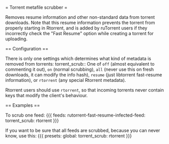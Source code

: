 = Torrent metafile scrubber =

Removes resume information and other non-standard data from torrent downloads. Note that this resume information prevents the torrent from properly starting in Rtorrent, and is added by ruTorrent users if they incorrectly check the "Fast Resume" option while creating a torrent for uploading.


== Configuration ==

There is only one settings which determines what kind of metadata is removed from torrents:
 torrent_scrub:: One of `off` (almost equivalent to commenting it out), `on` (normal scrubbing), `all` (never use this on fresh downloads, it can modify the info hash), `resume` (just libtorrent fast-resume information), or `rtorrent` (any special Rtorrent metadata).

Rtorrent users should use `rtorrent`, so that incoming torrents never contain keys that modify the client's behaviour.

== Examples ==

To scrub one feed:
{{{
feeds:
  rutorrent-fast-resume-infected-feed:
    torrent_scrub: rtorrent
}}}

If you want to be sure that all feeds are scrubbed, because you can never know, use this:
{{{
presets:
  global:
    torrent_scrub: rtorrent
}}}
